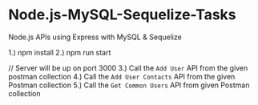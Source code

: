 # Node.js-MySQL-Sequelize-Tasks
Node.js APIs using Express with MySQL &amp; Sequelize

1.) npm install
2.) npm run start

// Server will be up on port 3000
3.) Call the `Add User` API from the given postman collection
4.) Call the `Add User Contacts` API from the given Postman collection
5.) Call the `Get Common Users` API from given Postman collection
